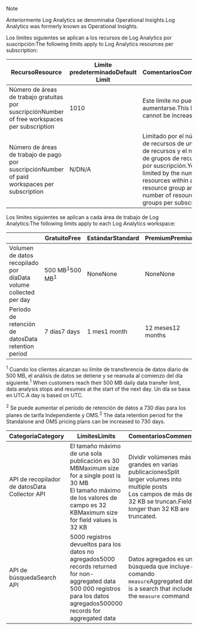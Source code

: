 
>[!NOTE]
><span data-ttu-id="71e3d-101">Anteriormente Log Analytics se denominaba Operational Insights.</span><span class="sxs-lookup"><span data-stu-id="71e3d-101">Log Analytics was formerly known as Operational Insights.</span></span>
>
>

<span data-ttu-id="71e3d-102">Los límites siguientes se aplican a los recursos de Log Analytics por suscripción:</span><span class="sxs-lookup"><span data-stu-id="71e3d-102">The following limits apply to Log Analytics resources per subscription:</span></span>

| <span data-ttu-id="71e3d-103">Recurso</span><span class="sxs-lookup"><span data-stu-id="71e3d-103">Resource</span></span> | <span data-ttu-id="71e3d-104">Límite predeterminado</span><span class="sxs-lookup"><span data-stu-id="71e3d-104">Default Limit</span></span> | <span data-ttu-id="71e3d-105">Comentarios</span><span class="sxs-lookup"><span data-stu-id="71e3d-105">Comments</span></span>
| --- | --- | --- |
| <span data-ttu-id="71e3d-106">Número de áreas de trabajo gratuitas por suscripción</span><span class="sxs-lookup"><span data-stu-id="71e3d-106">Number of free workspaces per subscription</span></span> | <span data-ttu-id="71e3d-107">10</span><span class="sxs-lookup"><span data-stu-id="71e3d-107">10</span></span> | <span data-ttu-id="71e3d-108">Este límite no puede aumentarse.</span><span class="sxs-lookup"><span data-stu-id="71e3d-108">This limit cannot be increased.</span></span> |
| <span data-ttu-id="71e3d-109">Número de áreas de trabajo de pago por suscripción</span><span class="sxs-lookup"><span data-stu-id="71e3d-109">Number of paid workspaces per subscription</span></span> | <span data-ttu-id="71e3d-110">N/D</span><span class="sxs-lookup"><span data-stu-id="71e3d-110">N/A</span></span> | <span data-ttu-id="71e3d-111">Limitado por el número de recursos de un grupo de recursos y el número de grupos de recursos por suscripción.</span><span class="sxs-lookup"><span data-stu-id="71e3d-111">You are limited by the number of resources within a resource group and number of resource groups per subscription</span></span> | 


<span data-ttu-id="71e3d-112">Los límites siguientes se aplican a cada área de trabajo de Log Analytics:</span><span class="sxs-lookup"><span data-stu-id="71e3d-112">The following limits apply to each Log Analytics workspace:</span></span>

|  | <span data-ttu-id="71e3d-113">Gratuito</span><span class="sxs-lookup"><span data-stu-id="71e3d-113">Free</span></span> | <span data-ttu-id="71e3d-114">Estándar</span><span class="sxs-lookup"><span data-stu-id="71e3d-114">Standard</span></span> | <span data-ttu-id="71e3d-115">Premium</span><span class="sxs-lookup"><span data-stu-id="71e3d-115">Premium</span></span> | <span data-ttu-id="71e3d-116">Independiente</span><span class="sxs-lookup"><span data-stu-id="71e3d-116">Standalone</span></span> | <span data-ttu-id="71e3d-117">OMS</span><span class="sxs-lookup"><span data-stu-id="71e3d-117">OMS</span></span> |
| --- | --- | --- | --- | --- | --- |
| <span data-ttu-id="71e3d-118">Volumen de datos recopilado por día</span><span class="sxs-lookup"><span data-stu-id="71e3d-118">Data volume collected per day</span></span> |<span data-ttu-id="71e3d-119">500 MB<sup>1</sup></span><span class="sxs-lookup"><span data-stu-id="71e3d-119">500 MB<sup>1</sup></span></span> |<span data-ttu-id="71e3d-120">None</span><span class="sxs-lookup"><span data-stu-id="71e3d-120">None</span></span> |<span data-ttu-id="71e3d-121">None</span><span class="sxs-lookup"><span data-stu-id="71e3d-121">None</span></span> | <span data-ttu-id="71e3d-122">None</span><span class="sxs-lookup"><span data-stu-id="71e3d-122">None</span></span> | <span data-ttu-id="71e3d-123">None</span><span class="sxs-lookup"><span data-stu-id="71e3d-123">None</span></span>
| <span data-ttu-id="71e3d-124">Período de retención de datos</span><span class="sxs-lookup"><span data-stu-id="71e3d-124">Data retention period</span></span> |<span data-ttu-id="71e3d-125">7 días</span><span class="sxs-lookup"><span data-stu-id="71e3d-125">7 days</span></span> |<span data-ttu-id="71e3d-126">1 mes</span><span class="sxs-lookup"><span data-stu-id="71e3d-126">1 month</span></span> |<span data-ttu-id="71e3d-127">12 meses</span><span class="sxs-lookup"><span data-stu-id="71e3d-127">12 months</span></span> | <span data-ttu-id="71e3d-128">1 mes<sup>2</sup></span><span class="sxs-lookup"><span data-stu-id="71e3d-128">1 month<sup>2</sup></span></span> | <span data-ttu-id="71e3d-129">1 mes<sup>2</sup></span><span class="sxs-lookup"><span data-stu-id="71e3d-129">1 month <sup>2</sup></span></span>|

<span data-ttu-id="71e3d-130"><sup>1</sup> Cuando los clientes alcanzan su límite de transferencia de datos diario de 500 MB, el análisis de datos se detiene y se reanuda al comienzo del día siguiente.</span><span class="sxs-lookup"><span data-stu-id="71e3d-130"><sup>1</sup> When customers reach their 500 MB daily data transfer limit, data analysis stops and resumes at the start of the next day.</span></span> <span data-ttu-id="71e3d-131">Un día se basa en UTC.</span><span class="sxs-lookup"><span data-stu-id="71e3d-131">A day is based on UTC.</span></span>

<span data-ttu-id="71e3d-132"><sup>2</sup> Se puede aumentar el período de retención de datos a 730 días para los planes de tarifa Independiente y OMS.</span><span class="sxs-lookup"><span data-stu-id="71e3d-132"><sup>2</sup> The data retention period for the Standalone and OMS pricing plans can be increased to 730 days.</span></span>

| <span data-ttu-id="71e3d-133">Categoría</span><span class="sxs-lookup"><span data-stu-id="71e3d-133">Category</span></span> | <span data-ttu-id="71e3d-134">Límites</span><span class="sxs-lookup"><span data-stu-id="71e3d-134">Limits</span></span> | <span data-ttu-id="71e3d-135">Comentarios</span><span class="sxs-lookup"><span data-stu-id="71e3d-135">Comments</span></span>
| --- | --- | --- |
| <span data-ttu-id="71e3d-136">API de recopilador de datos</span><span class="sxs-lookup"><span data-stu-id="71e3d-136">Data Collector API</span></span> | <span data-ttu-id="71e3d-137">El tamaño máximo de una sola publicación es 30 MB</span><span class="sxs-lookup"><span data-stu-id="71e3d-137">Maximum size for a single post is 30 MB</span></span><br><span data-ttu-id="71e3d-138">El tamaño máximo de los valores de campo es 32 KB</span><span class="sxs-lookup"><span data-stu-id="71e3d-138">Maximum size for field values is 32 KB</span></span> | <span data-ttu-id="71e3d-139">Dividir volúmenes más grandes en varias publicaciones</span><span class="sxs-lookup"><span data-stu-id="71e3d-139">Split larger volumes into multiple posts</span></span><br><span data-ttu-id="71e3d-140">Los campos de más de 32 KB se truncan.</span><span class="sxs-lookup"><span data-stu-id="71e3d-140">Fields longer than 32 KB are truncated.</span></span> |
| <span data-ttu-id="71e3d-141">API de búsqueda</span><span class="sxs-lookup"><span data-stu-id="71e3d-141">Search API</span></span> | <span data-ttu-id="71e3d-142">5000 registros devueltos para los datos no agregados</span><span class="sxs-lookup"><span data-stu-id="71e3d-142">5000 records returned for non-aggregated data</span></span><br><span data-ttu-id="71e3d-143">500 000 registros para los datos agregados</span><span class="sxs-lookup"><span data-stu-id="71e3d-143">500000 records for aggregated data</span></span> | <span data-ttu-id="71e3d-144">Datos agregados es una búsqueda que incluye el comando `measure`</span><span class="sxs-lookup"><span data-stu-id="71e3d-144">Aggregated data is a search that includes the `measure` command</span></span>
 
